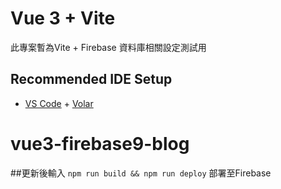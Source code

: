 # Vue 3 + Vite
此專案暫為Vite + Firebase 資料庫相關設定測試用

## Recommended IDE Setup

- [VS Code](https://code.visualstudio.com/) + [Volar](https://marketplace.visualstudio.com/items?itemName=johnsoncodehk.volar)
# vue3-firebase9-blog

##更新後輸入
`npm run build && npm run deploy` 部署至Firebase